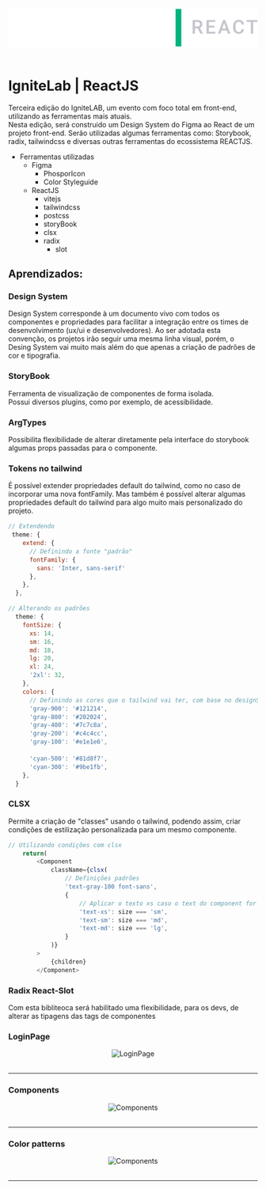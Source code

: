 <div align="center">
  <img alt="Logo IgniteLab" title="Ignite Lab | ReactJS" src="./assets/ignite-lab-react-logo.svg">
</div>
<br>

# IgniteLab | ReactJS
Terceira edição do IgniteLAB, um evento com foco total em front-end, utilizando as ferramentas mais atuais.<br>
Nesta edição, será construido um Design System do Figma ao React de um projeto front-end. Serão utilizadas algumas ferramentas como: Storybook, radix, tailwindcss e diversas outras ferramentas do ecossistema REACTJS.
<br>

- Ferramentas utilizadas
  - Figma
    - PhosporIcon
    - Color Styleguide
  - ReactJS
    - vitejs
    - tailwindcss
    - postcss
    - storyBook
    - clsx
    - radix
      - slot

## Aprendizados:
### Design System
Design System corresponde à um documento vivo com todos os componentes e propriedades para facilitar a integração entre os times de desenvolvimento (ux/ui e desenvolvedores). Ao ser adotada esta convenção, os projetos irão seguir uma mesma linha visual, porém, o Desing System vai muito mais além do que apenas a criação de padrões de cor e tipografia.

### StoryBook
Ferramenta de visualização de componentes de forma isolada. <br>
Possui diversos plugins, como por exemplo, de acessibilidade.

### ArgTypes
Possibilita flexibilidade de alterar diretamente pela interface do storybook algumas props passadas para o componente.

### Tokens no tailwind
É possível extender propriedades default do tailwind, como no caso de incorporar uma nova fontFamily. Mas também é possível alterar algumas propriedades default do tailwind para algo muito mais personalizado do projeto.

```js
// Extendendo
 theme: {
    extend: {
      // Definindo a fonte "padrão"
      fontFamily: {
        sans: 'Inter, sans-serif'
      },
    },
  },
```

```js
// Alterando os padrões
  theme: {
    fontSize: {
      xs: 14,
      sm: 16,
      md: 18,
      lg: 20,
      xl: 24,
      '2xl': 32,
    },
    colors: {
      // Definindo as cores que o tailwind vai ter, com base no designSystem
      'gray-900': '#121214',
      'gray-800': '#202024',
      'gray-400': '#7c7c8a',
      'gray-200': '#c4c4cc',
      'gray-100': '#e1e1e6',

      'cyan-500': '#81d8f7',
      'cyan-300': '#9be1fb',
    },
  }
```
### CLSX
Permite a criação de "classes" usando o tailwind, podendo assim, criar condições de estilização personalizada para um mesmo componente.
```js
// Utilizando condições com clsx
    return(
        <Component 
            className={clsx(
                // Definições padrões
                'text-gray-100 font-sans',
                {
                    // Aplicar o texto xs caso o text do component for definido com o sm
                    'text-xs': size === 'sm',
                    'text-sm': size === 'md',
                    'text-md': size === 'lg',
                }
            )}
        >
            {children}
        </Component>
```

### Radix React-Slot
Com esta bibliteoca será habilitado uma flexibilidade, para os devs, de alterar as tipagens das tags de componentes

### LoginPage
<div align="center">
  <img alt="LoginPage" title="LoginPage" src="https://i.imgur.com/sAeg51w.png">
</div>
<br>
<hr>

### Components
<div align="center">
  <img alt="Components" title="Components" src="https://i.imgur.com/Hh0lbsp.png">
</div>
<br>
<hr>

### Color patterns
<div align="center">
  <img alt="Components" title="Components" src="https://i.imgur.com/JBx1ZYy.png">
</div>
<br>
<hr>
